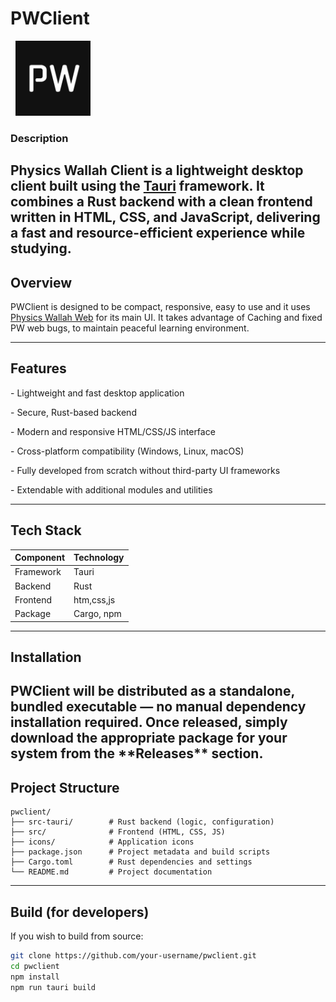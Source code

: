 # PWClient
 <p align="left">
   <img src="https://raw.githubusercontent.com/Pratech1015/PWClient/refs/heads/main/src-tauri/icons/icon.png" alt="PWClient Icon" width="120">
 </p>

### Description

**Physics Wallah Client** is a lightweight desktop client built using the [Tauri](https://tauri.app) framework.
It combines a Rust backend with a clean frontend written in HTML, CSS, and JavaScript, delivering a fast and resource-efficient experience while studying.
---

## Overview

PWClient is designed to be compact, responsive, easy to use and it uses [Physics Wallah Web](https://pw.live) for its main UI.
It takes advantage of Caching and fixed PW web bugs, to maintain peaceful learning environment.

---

## Features

\- Lightweight and fast desktop application

\- Secure, Rust-based backend

\- Modern and responsive HTML/CSS/JS interface

\- Cross-platform compatibility (Windows, Linux, macOS)

\- Fully developed from scratch without third-party UI frameworks

\- Extendable with additional modules and utilities

---
## Tech Stack

| Component | Technology |
|-----------|------------|
| Framework |   Tauri    |
|  Backend  |    Rust    |
|  Frontend | htm,css,js |
| Package   | Cargo, npm |

---
## Installation

PWClient will be distributed as a standalone, bundled executable — no manual dependency installation required.
Once released, simply download the appropriate package for your system from the \*\*Releases\*\* section.
---

## Project Structure

```text
pwclient/
├── src-tauri/        # Rust backend (logic, configuration)
├── src/              # Frontend (HTML, CSS, JS)
├── icons/            # Application icons
├── package.json      # Project metadata and build scripts
├── Cargo.toml        # Rust dependencies and settings
└── README.md         # Project documentation
```
---

## Build (for developers)

If you wish to build from source:

```bash
git clone https://github.com/your-username/pwclient.git
cd pwclient
npm install
npm run tauri build